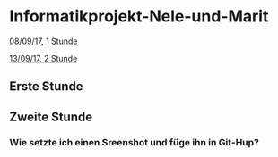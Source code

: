 # Informatikprojekt-Nele-und-Marit
[08/09/17, 1 Stunde](#1)

[13/09/17, 2 Stunde](#2)









## Erste Stunde<a name="1"></a>










## Zweite Stunde<a name="2"></a>

### Wie setzte ich einen Sreenshot und füge ihn in Git-Hup?


